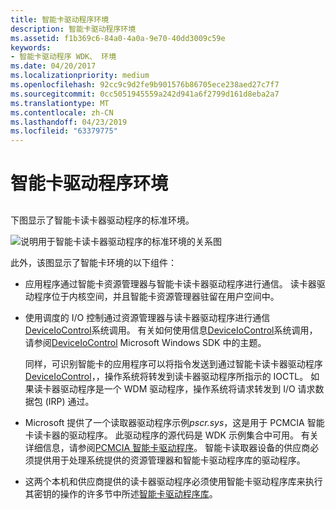 ```yaml
---
title: 智能卡驱动程序环境
description: 智能卡驱动程序环境
ms.assetid: f1b369c6-84a0-4a0a-9e70-40dd3009c59e
keywords:
- 智能卡驱动程序 WDK、 环境
ms.date: 04/20/2017
ms.localizationpriority: medium
ms.openlocfilehash: 92cc9c9d2fe9b901576b86705ece238aed27c7f7
ms.sourcegitcommit: 0cc5051945559a242d941a6f2799d161d8eba2a7
ms.translationtype: MT
ms.contentlocale: zh-CN
ms.lasthandoff: 04/23/2019
ms.locfileid: "63379775"
---
```

# <a name="smart-card-driver-environment"></a>智能卡驱动程序环境


## <span id="_ntovr_smart_card_driver_environment"></span><span id="_NTOVR_SMART_CARD_DRIVER_ENVIRONMENT"></span>


下图显示了智能卡读卡器驱动程序的标准环境。

![说明用于智能卡读卡器驱动程序的标准环境的关系图](images/memp1.png)

此外，该图显示了智能卡环境的以下组件：

-   应用程序通过智能卡资源管理器与智能卡读卡器驱动程序进行通信。 读卡器驱动程序位于内核空间，并且智能卡资源管理器驻留在用户空间中。

-   使用调度的 I/O 控制通过资源管理器与读卡器驱动程序进行通信[DeviceIoControl](https://go.microsoft.com/fwlink/p/?linkid=94613)系统调用。 有关如何使用信息[DeviceIoControl](https://go.microsoft.com/fwlink/p/?linkid=94613)系统调用，请参阅[DeviceIoControl](https://go.microsoft.com/fwlink/p/?linkid=94613) Microsoft Windows SDK 中的主题。

    同样，可识别智能卡的应用程序可以将指令发送到通过智能卡读卡器驱动程序[DeviceIoControl](https://go.microsoft.com/fwlink/p/?linkid=94613)，，操作系统将转发到读卡器驱动程序所指示的 IOCTL。 如果读卡器驱动程序是一个 WDM 驱动程序，操作系统将请求转发到 I/O 请求数据包 (IRP) 通过。

-   Microsoft 提供了一个读取器驱动程序示例*pscr.sys*，这是用于 PCMCIA 智能卡读卡器的驱动程序。 此驱动程序的源代码是 WDK 示例集合中可用。 有关详细信息，请参阅[PCMCIA 智能卡驱动程序](https://github.com/Microsoft/Windows-driver-samples/tree/master/smartcrd)。 智能卡读取器设备的供应商必须提供用于处理系统提供的资源管理器和智能卡驱动程序库的驱动程序。

-   这两个本机和供应商提供的读卡器驱动程序必须使用智能卡驱动程序库来执行其密钥的操作的许多节中所述[智能卡驱动程序库](smart-card-driver-library.md)。

 

 





